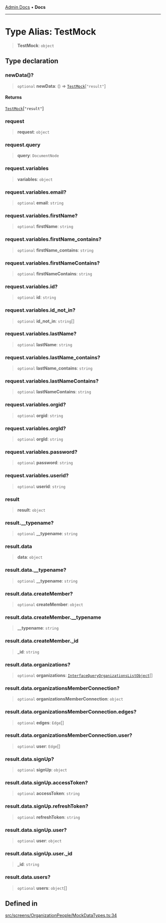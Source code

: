 [Admin Docs](/) • **Docs**

***

# Type Alias: TestMock

> **TestMock**: `object`

## Type declaration

### newData()?

> `optional` **newData**: () => [`TestMock`](TestMock.md)\[`"result"`\]

#### Returns

[`TestMock`](TestMock.md)\[`"result"`\]

### request

> **request**: `object`

### request.query

> **query**: `DocumentNode`

### request.variables

> **variables**: `object`

### request.variables.email?

> `optional` **email**: `string`

### request.variables.firstName?

> `optional` **firstName**: `string`

### request.variables.firstName\_contains?

> `optional` **firstName\_contains**: `string`

### request.variables.firstNameContains?

> `optional` **firstNameContains**: `string`

### request.variables.id?

> `optional` **id**: `string`

### request.variables.id\_not\_in?

> `optional` **id\_not\_in**: `string`[]

### request.variables.lastName?

> `optional` **lastName**: `string`

### request.variables.lastName\_contains?

> `optional` **lastName\_contains**: `string`

### request.variables.lastNameContains?

> `optional` **lastNameContains**: `string`

### request.variables.orgid?

> `optional` **orgid**: `string`

### request.variables.orgId?

> `optional` **orgId**: `string`

### request.variables.password?

> `optional` **password**: `string`

### request.variables.userid?

> `optional` **userid**: `string`

### result

> **result**: `object`

### result.\_\_typename?

> `optional` **\_\_typename**: `string`

### result.data

> **data**: `object`

### result.data.\_\_typename?

> `optional` **\_\_typename**: `string`

### result.data.createMember?

> `optional` **createMember**: `object`

### result.data.createMember.\_\_typename

> **\_\_typename**: `string`

### result.data.createMember.\_id

> **\_id**: `string`

### result.data.organizations?

> `optional` **organizations**: [`InterfaceQueryOrganizationsListObject`](../../../../utils/interfaces/interfaces/InterfaceQueryOrganizationsListObject.md)[]

### result.data.organizationsMemberConnection?

> `optional` **organizationsMemberConnection**: `object`

### result.data.organizationsMemberConnection.edges?

> `optional` **edges**: `Edge`[]

### result.data.organizationsMemberConnection.user?

> `optional` **user**: `Edge`[]

### result.data.signUp?

> `optional` **signUp**: `object`

### result.data.signUp.accessToken?

> `optional` **accessToken**: `string`

### result.data.signUp.refreshToken?

> `optional` **refreshToken**: `string`

### result.data.signUp.user?

> `optional` **user**: `object`

### result.data.signUp.user.\_id

> **\_id**: `string`

### result.data.users?

> `optional` **users**: `object`[]

## Defined in

[src/screens/OrganizationPeople/MockDataTypes.ts:34](https://github.com/PalisadoesFoundation/talawa-admin/blob/main/src/screens/OrganizationPeople/MockDataTypes.ts#L34)
